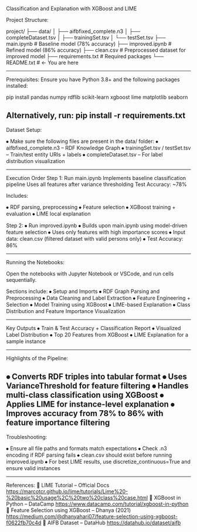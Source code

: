 Classification and Explanation with XGBoost and LIME

Project Structure: 

project/
├── data/
│   ├── aifbfixed_complete.n3
│   ├── completeDataset.tsv
│   ├── trainingSet.tsv
│   └── testSet.tsv
├── main.ipynb           # Baseline model (78% accuracy)
├── improved.ipynb       # Refined model (86% accuracy)
├── clean.csv            # Preprocessed dataset for improved model
├── requirements.txt     # Required packages
└── README.txt           # ← You are here

-------------------------------------------------------------------------------------------
Prerequisites:
Ensure you have Python 3.8+ and the following packages installed:

pip install pandas numpy rdflib scikit-learn xgboost lime matplotlib seaborn

Alternatively, run: pip install -r requirements.txt
-------------------------------------------------------------------------------------------
 Dataset Setup:

⦁	Make sure the following files are present in the data/ folder:
⦁	aifbfixed_complete.n3 – RDF Knowledge Graph
⦁	trainingSet.tsv / testSet.tsv – Train/test entity URIs + labels
⦁	completeDataset.tsv – For label distribution visualization

-------------------------------------------------------------------------------------------

Execution Order
Step 1: Run main.ipynb
Implements baseline classification pipeline
Uses all features after variance thresholding
Test Accuracy: ~78%

 Includes:

⦁	RDF parsing, preprocessing
⦁	Feature selection
⦁	XGBoost training + evaluation
⦁	LIME local explanation

Step 2: 
⦁	Run improved.ipynb
⦁	Builds upon main.ipynb using model-driven feature selection
⦁	Uses only features with high importance scores
⦁	Input data: clean.csv (filtered dataset with valid persons only)
⦁	Test Accuracy: 86%

-------------------------------------------------------------------------------------------

Running the Notebooks:

Open the notebooks with Jupyter Notebook or VSCode, and run cells sequentially.

Sections include:
⦁	Setup and Imports
⦁	RDF Graph Parsing and Preprocessing
⦁	Data Cleaning and Label Extraction
⦁	Feature Engineering + Selection
⦁	Model Training using XGBoost
⦁	LIME-based Explanation
⦁	Class Distribution and Feature Importance Visualization

-------------------------------------------------------------------------------------------

Key Outputs
⦁	Train & Test Accuracy + Classification Report
⦁	Visualized Label Distribution
⦁	Top 20 Features from XGBoost
⦁	LIME Explanation for a sample instance

-------------------------------------------------------------------------------------------

Highlights of the Pipeline:

⦁	Converts RDF triples into tabular format
⦁	Uses VarianceThreshold for feature filtering
⦁	Handles multi-class classification using XGBoost
⦁	Applies LIME for instance-level explanation
⦁	Improves accuracy from 78% to 86% with feature importance filtering
-------------------------------------------------------------------------------------------

Troubleshooting: 

⦁	Ensure all file paths and formats match expectations
⦁	Check .n3 encoding if RDF parsing fails
⦁	clean.csv should exist before running improved.ipynb
⦁	For best LIME results, use discretize_continuous=True and ensure valid instances

-------------------------------------------------------------------------------------------

References:
🔗 LIME Tutorial – Official Docs 
https://marcotcr.github.io/lime/tutorials/Lime%20-%20basic%20usage%2C%20two%20class%20case.html
🔗 XGBoost in Python – DataCamp
https://www.datacamp.com/tutorial/xgboost-in-python
🔗 Feature Selection using XGBoost – Dhanya (2021)
https://medium.com/@dhanyahari07/feature-selection-using-xgboost-f0622fb70c4d
🔗 AIFB Dataset – DataHub
https://datahub.io/dataset/aifb





